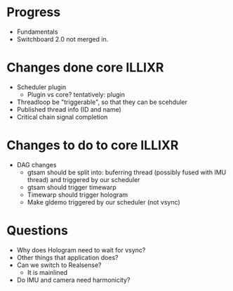 # Progress

- Fundamentals
- Switchboard 2.0 not merged in.

# Changes done core ILLIXR

- Scheduler plugin
  - Plugin vs core? tentatively: plugin
- Threadloop be "triggerable", so that they can be scehduler
- Published thread info (ID and name)
- Critical chain signal completion

# Changes to do to core ILLIXR

- DAG changes
  - gtsam should be split into: buferring thread (possibly fused with IMU thread) and triggered by our scheduler
  - gtsam should trigger timewarp
  - Timewarp should trigger hologram
  - Make gldemo triggered by our scheduler (not vsync)


# Questions

- Why does Hologram need to wait for vsync?
- Other things that application does?
- Can we switch to Realsense?
  - It is mainlined
- Do IMU and camera need harmonicity?
